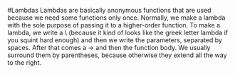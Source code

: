#Lambdas
Lambdas are basically anonymous functions that are used because we need some functions only once.
Normally, we make a lambda with the sole purpose of passing it to a higher-order function.
To make a lambda, we write a \ (because it kind of looks like the greek letter lambda if you squint hard enough)
and then we write the parameters, separated by spaces.
After that comes a -> and then the function body.
We usually surround them by parentheses, because otherwise they extend all the way to the right.